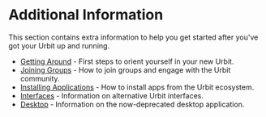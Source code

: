 # Additional Information

This section contains extra information to help you get started after you've got your Urbit up and running.

- [Getting Around](getting-around) - First steps to orient yourself in your new Urbit.
- [Joining Groups](joining-groups) - How to join groups and engage with the Urbit community.
- [Installing Applications](installing-applications) - How to install apps from the Urbit ecosystem.
- [Interfaces](interfaces) - Information on alternative Urbit interfaces.
- [Desktop](desktop) - Information on the now-deprecated desktop application.
